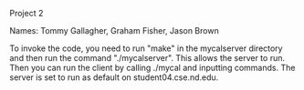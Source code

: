 Project 2

Names: Tommy Gallagher, Graham Fisher, Jason Brown

To invoke the code, you need to run "make" in the mycalserver directory and then run the command "./mycalserver". This allows the server to run. Then you can run the client by calling ./mycal and inputting commands. The server is set to run as default on student04.cse.nd.edu.
